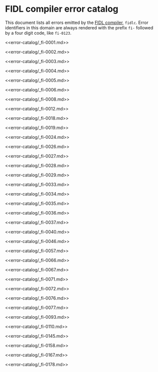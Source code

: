 # FIDL compiler error catalog

This document lists all errors emitted by the [FIDL compiler][docs-fidlc],
`fidlc`. Error identifiers in this domain are always rendered with the prefix
`fi-` followed by a four digit code, like `fi-0123`.

<!--

// LINT.IfChange

-->

<<error-catalog/_fi-0001.md>>

<<error-catalog/_fi-0002.md>>

<<error-catalog/_fi-0003.md>>

<<error-catalog/_fi-0004.md>>

<<error-catalog/_fi-0005.md>>

<<error-catalog/_fi-0006.md>>

<<error-catalog/_fi-0008.md>>

<<error-catalog/_fi-0012.md>>

<<error-catalog/_fi-0018.md>>

<<error-catalog/_fi-0019.md>>

<<error-catalog/_fi-0024.md>>

<<error-catalog/_fi-0026.md>>

<<error-catalog/_fi-0027.md>>

<<error-catalog/_fi-0028.md>>

<<error-catalog/_fi-0029.md>>

<<error-catalog/_fi-0033.md>>

<<error-catalog/_fi-0034.md>>

<<error-catalog/_fi-0035.md>>

<<error-catalog/_fi-0036.md>>

<<error-catalog/_fi-0037.md>>

<<error-catalog/_fi-0040.md>>

<<error-catalog/_fi-0046.md>>

<<error-catalog/_fi-0057.md>>

<<error-catalog/_fi-0066.md>>

<<error-catalog/_fi-0067.md>>

<<error-catalog/_fi-0071.md>>

<<error-catalog/_fi-0072.md>>

<<error-catalog/_fi-0076.md>>

<<error-catalog/_fi-0077.md>>

<<error-catalog/_fi-0093.md>>

<<error-catalog/_fi-0110.md>>

<<error-catalog/_fi-0145.md>>

<<error-catalog/_fi-0158.md>>

<<error-catalog/_fi-0167.md>>

<<error-catalog/_fi-0178.md>>

<!--

// LINT.ThenChange(/tools/fidl/fidlc/include/fidl/diagnostics.h)

-->

[docs-fidlc]: ../language/fidlc.md




